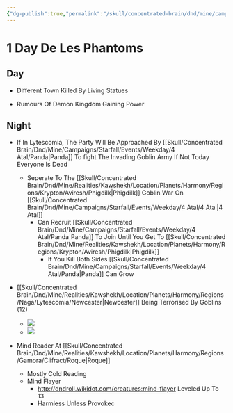 ```yaml
---
{"dg-publish":true,"permalink":"/skull/concentrated-brain/dnd/mine/campaigns/starfall/events/weekday/1-day-de-les-phantoms/1-day-de-les-phantoms/","tags":["Tagless"],"noteIcon":""}
---
```


# 1 Day De Les Phantoms

## Day
-   Different Town Killed By Living Statues
    
-   Rumours Of Demon Kingdom Gaining Power





    

  

## Night

- If In Lytescomia, The Party Will Be Approached By [[Skull/Concentrated Brain/Dnd/Mine/Campaigns/Starfall/Events/Weekday/4 Atal/Panda\|Panda]] To fight The Invading Goblin Army If Not Today Everyone Is Dead
	- Seperate To The [[Skull/Concentrated Brain/Dnd/Mine/Realities/Kawshekh/Location/Planets/Harmony/Regions/Krypton/Aviresh/Phigdilk\|Phigdilk]] Goblin War On [[Skull/Concentrated Brain/Dnd/Mine/Campaigns/Starfall/Events/Weekday/4 Atal/4 Atal\|4 Atal]]
		- Can Recruit [[Skull/Concentrated Brain/Dnd/Mine/Campaigns/Starfall/Events/Weekday/4 Atal/Panda\|Panda]] To Join Until You Get To [[Skull/Concentrated Brain/Dnd/Mine/Realities/Kawshekh/Location/Planets/Harmony/Regions/Krypton/Aviresh/Phigdilk\|Phigdilk]]
			- If You Kill Both Sides [[Skull/Concentrated Brain/Dnd/Mine/Campaigns/Starfall/Events/Weekday/4 Atal/Panda\|Panda]] Can Grow
-   [[Skull/Concentrated Brain/Dnd/Mine/Realities/Kawshekh/Location/Planets/Harmony/Regions/Naga/Lytescomia/Newcester\|Newcester]] Being Terrorised By Goblins (12)
	- ![](https://i.imgur.com/6FrSXs7.png)
	- ![](https://i.imgur.com/H6Kwhx2.png)


	    
-   Mind Reader At [[Skull/Concentrated Brain/Dnd/Mine/Realities/Kawshekh/Location/Planets/Harmony/Regions/Gamora/Clifract/Roque\|Roque]]
	- Mostly Cold Reading
	- Mind Flayer
		- http://dndroll.wikidot.com/creatures:mind-flayer Leveled Up To 13
		- Harmless Unless Provokec





